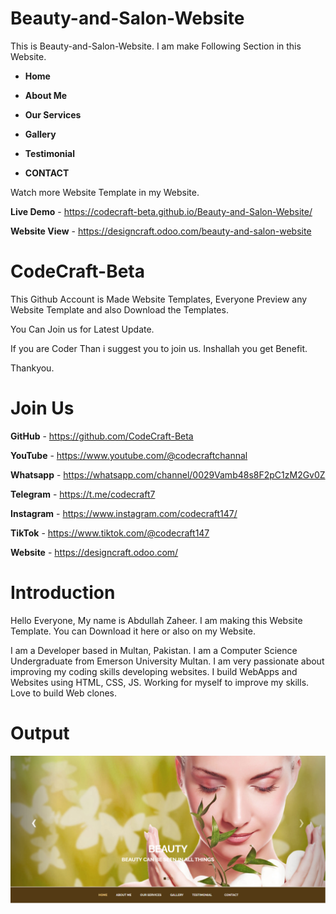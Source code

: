 # Beauty-and-Salon-Website
This is Beauty-and-Salon-Website. I am make Following Section in this Website.

+ **Home**

+ **About Me**

+ **Our Services**

+ **Gallery**

+ **Testimonial**

+ **CONTACT**

Watch more Website Template in my Website.

**Live Demo** - https://codecraft-beta.github.io/Beauty-and-Salon-Website/

**Website View** - https://designcraft.odoo.com/beauty-and-salon-website

# CodeCraft-Beta

This Github Account is Made Website Templates, Everyone Preview any Website Template and also Download the Templates.

You Can Join us for Latest Update. 

If you are Coder Than i suggest you to join us. Inshallah you get Benefit.

Thankyou.

# Join Us

**GitHub** - https://github.com/CodeCraft-Beta

**YouTube** - https://www.youtube.com/@codecraftchannal

**Whatsapp** - https://whatsapp.com/channel/0029Vamb48s8F2pC1zM2Gv0Z

**Telegram**  - https://t.me/codecraft7

**Instagram** - https://www.instagram.com/codecraft147/

**TikTok** - https://www.tiktok.com/@codecraft147

**Website** - https://designcraft.odoo.com/

# Introduction

Hello Everyone, My name is Abdullah Zaheer. I am making this Website Template. You can Download it here or also on my Website.

I am a Developer based in Multan, Pakistan. I am a Computer Science Undergraduate from Emerson University Multan. I am very passionate about improving my coding skills developing websites. I build WebApps and Websites using HTML, CSS, JS. Working for myself to improve my skills. Love to build Web clones.

# Output
![Image](https://github.com/CodeCraft-Beta/Beauty-and-Salon-Website/blob/main/Website%20Front%20Page.png?raw=true)

